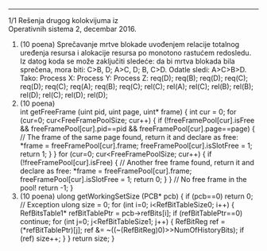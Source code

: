 --------------------------------------------------------------------------------


1/1 
Rešenja drugog kolokvijuma iz  
Operativnih sistema 2, decembar 2016. 
1. (10 poena) Sprečavanje mrtve blokade uvođenjem relacije totalnog uređenja resursa i 
alokacije resursa po monotono rastućem redosledu. Iz datog koda se može zaključiti sledeće: 
da bi mrtva blokada bila sprečena, mora biti: C>B, D; A>C, D; B, C>D. Odatle sledi: 
A>C>B>D. Tako: 
Process X:              Process Y:              Process Z: 
      req(D); req(B);         req(D); req(C);         req(D); 
      req(C);                 req(A);                 req(B); req(C); 
      rel(C);                 rel(A);                 rel(C); rel(B); 
      rel(B); rel(D);         rel(C); rel(D);         rel(D); 
2. (10 poena)  
int getFreeFrame (uint pid, uint page, uint* frame) { 
  int cur = 0; 
  for (cur=0; cur<FreeFramePoolSize; cur++) { 
    if (!freeFramePool[cur].isFree && 
         freeFramePool[cur].pid==pid && freeFramePool[cur].page==page) { 
       // The frame of the same page found, return it and declare as free: 
       *frame = freeFramePool[cur].frame; 
       freeFramePool[cur].isSlotFree = 1; 
       return 1; 
    } 
  } 
  for (cur=0; cur<FreeFramePoolSize; cur++) { 
    if (!freeFramePool[cur].isFree) { 
       // Another free frame found, return it and declare as free: 
       *frame = freeFramePool[cur].frame; 
       freeFramePool[cur].isSlotFree = 1; 
       return 0; 
    } 
  } 
  // No free frame in the pool! 
  return -1; 
} 
3. (10 poena) 
ulong getWorkingSetSize (PCB* pcb) { 
  if (pcb==0) return 0; // Exception 
  ulong size = 0; 
  for (int i=0; i<RefBitTableSize0; i++) { 
    RefBitsTable1* refBitTablePtr = pcb->refBits[i]; 
    if (refBitTablePtr==0) continue; 
    for (int j=0; j<RefBitTableSize1; j++) { 
       RefBitReg ref = (*refBitTablePtr)[j]; 
       ref &= ~((~(RefBitReg)0)>>NumOfHistoryBits); 
       if (ref) size++; 
    } 
  } 
  return size; 
} 